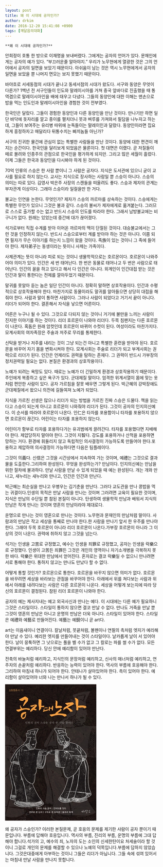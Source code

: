 ```yaml
---
layout: post
title: 왜 이 시대에 공자인가?
author: drkim
date: 2016-12-20 15:41:08 +0900
tags: [깨달음의대화]
---
```

 

    **왜 이 시대에 공자인가?**

  


안희정이 호통 한 방으로 이재명을 보내버렸다. 그에게는 공자의 언어가 있다. 문재인에게는 공자의 예가 있다. “부끄러운줄 알아야지.” 우리가 노무현에게 열광한 것은 그의 언어에서 공자의 일면을 보았기 때문이다. 아쉬움이 남는 것은 역시 노무현에게서 공자의 일면을 보았을 뿐 나머지 면모는 보지 못했기 때문이다. 

  


바야흐로 서세동점의 시대가 끝나고 동세서점의 시대가 왔도다. 서구와 동양은 무엇이 다른가? 1백년 전 서구인들이 인도와 말레이시아를 거쳐 중국 앞바다로 진출했을 때 통역겸으로 말레이시아인을 배에 태우고 다녔다. 그들의 동양인에 대한 이해는 맨손으로 밥을 먹는 인도인과 말레이시아인을 경험한 것이 전부였다. 

  


한국인은 달랐다. 그들이 경험한 동양인과 다른 동양인을 만난 것이다. 만나기만 하면 일단 바닥에 돗자리를 깔고 종이를 펼치더니 붓과 벼루를 가져와서 필담을 나누자고 하는데, 그들이 보여주는 유리병 따위에 눈독들이는 말레이인과 달랐다. 동양인이라면 집요하게 흥정하자고 매달리다 뒤통수치는 삐끼놈들 아닌가? 

  


서구의 진귀한 물건에 관심이 없는 특별한 사람들을 만난 것이다. 동양에 대한 편견이 깨지는 순간이다. 한국인을 달리보게 되었음은 물론이다. 첫 대면은 이랬다. 곧 저질들이 떼로 몰려와 인종주의 관점으로 한국인을 평가하게 되지만. 그리고 많은 세월이 흘렀다. 이제 그들은 한국과 동양인을 다시봐야 하게 된 것이다. 

  


70억 인류의 스승은 한 사람 뿐이니 그 사람은 공자다. 지식은 도서관에 있으니 굳이 교사를 필요로 하지 않는다. 교사는 지식으로 장사하는 사람일 뿐 스승이 아니다. 스승의 의미는 따로 있다. 김영사 박은주 사장의 스캔들을 떠올려도 좋다. 스승과 제자의 관계는 부자관계 이상이다. 그래야 스승이라 일컬을만 한 거다. 

  


불교는 인연을 논한다. 무엇인가? 제자가 스승의 까르마를 상속하는 것이다. 스승에게는 특별한 무언가 있으니 그것은 불과 같다. 스승의 불씨가 제자에게로 옮겨붙는다. 그러므로 스스로 출가할 수는 없고 반드시 스승의 인도를 따라야 한다. 그래서 남방불교에는 비구니가 없다. 원래는 있었는데 중간에 대가 끊어졌다. 

  


석가로부터 직접 수계를 받아 이어온 까르마의 맥이 단절된 것이다. 대승불교에서는 그런 것을 인정하지 않는다. 반드시 스승으로부터 계를 받아야 하는 것은 아니다. 이쯤 되면 필자가 무슨 이야기를 하는지 느낌이 왔을 것이다. 족族이 있는 것이니 그 족에 들어야 한다. 제자弟子는 동생이라는 뜻이니 사제는 가족이다. 

  


사제관계는 뜻이 아니라 피로 되는 것이니 생물학적으로는 호르몬이다. 호르몬이 나와주어야 의미가 있다. 인간은 세 번 태어난다. 한 번은 동물로 태어나고 두 번은 사람으로 태어난다. 인간의 꼴을 하고 있다고 해서 다 인간은 아니다. 외계인이 인간대접 받는 것은 인간과 말이 통한다는 전제를 깔아두었기 때문이다. 

  


말귀를 못알아 듣는 놈은 일단 인간이 아니다. 정확히 말하면 상호작용이다. 인간과 수평적으로 상호작용해야 한다. 마찬가지로 동물이라도 말귀를 알아들으면 상당히 대접을 해줘야 한다. 사람과 말이 통하면 사람이다. 그러나 사람이 되었다고 거기서 끝이 아니다. 리더가 되어야 한다. 결혼해서 자식을 낳으면 어른이다. 

  


어른은 누구나 될 수 있다. 그것으로 다되지 않는 것이니 거기에 불만을 느끼는 사람이 진지한 이야기를 하는 것이다. 리더 호르몬이 나와야 리더다. 두목 침팬지는 다른 호르몬이 나온다. 혹돔은 원래 암컷인데 호르몬이 바뀌어 수컷이 된다. 여성이라도 마찬가지다. 모계사회의 여자족장은 주술과 저주로 무리를 통제한다. 

  


신탁을 받거나 저주를 내리는 것이 그냥 되는건 아니고 특별한 훈련을 받아야 된다. 호르몬을 바꾸어 자기 몸을 변화시켜야 한다. 모계사회는 주술로 리더가 되고 부계사회는 권력으로 리더가 된다. 인간은 언제라도 권력을 탐하는 존재다. 그 권력이 반드시 가부장의 정치권력일 필요는 없다. 본질은 환경과의 상호작용이다. 

  


노예가 되려는 욕망도 있다. 때로는 노예가 더 긴밀하게 환경과 상호작용하기 때문이다. 주인에게 복종하고 싶은 욕구가 있다. 군대체질 말이다. 엄격한 위계서열이 몸에 맞는 옷처럼 편안한 사람이 있다. 공자 가르침을 잘못 배우면 그렇게 된다. 박근혜의 강박장애도 군대체질에서 왔으니 의전에 길들여져 노예가 되었다. 

  


지식을 가르친 선생은 많으나 리더가 되는 방법을 가르친 진짜 스승은 드물다. 책을 읽는다고 스승이 되는게 아니고 호르몬이 나와줘야 리더가 된다. 그것이 공자의 인지의신예다. 이 순서를 따라야 호르몬이 나온다. 인仁은 타자를 포용함이니 타자를 포용하지 않으면 호르몬이 끊긴다. 어린이는 타자를 포용하지 않는다. 

  


어린이가 함부로 타자를 포용하다가는 유괴범에게 끌려간다. 타자를 포용했다면 지배해야 한다. 제압당하지 말아야 한다. 그것이 지智다. 강도를 포용하거나 산적을 포용하면 망하는 거다. 환경에 휘둘리지 않고 독립적인 의사결정이 가능하도록 만들어야 한다.포용하고 제압하여 의사결정이 가능하다면 다음은 팀플레이다.

  


그것이 의義다. 신信은 그것을 시간상에서 지속하여 가는 것이며, 예禮는 그것으로 결과물을 도출한다.그리하여 완성된다. 무엇을 완성하는가? 만남이다. 인지의신예는 만남을 위한 절차에 불과하다. 만날 사람을 만날 수 있게 되었을 때 예는 완성된다. 개는 개와 만나고, 새누리는 새누리와 만나고, 인간은 인간과 만난다.

  


박근혜는 최순실을 만나고 우병우는 김기춘을 만난다. 그러다 교도관을 만나 콩밥을 먹는 귀결이다.인생의 목적은 만날 사람을 만나는 것이며 그러려면 교육이 필요한 것이며, 지식은 만남의 수단일 뿐 참된 본질이 아니다. 탄생하여 생물학적 만남과 배워서 지식의 만남은 작게 만나는 것이며 영혼의 만남이라야 제대로다.

  


운명으로 만나는 것이 영혼으로 만나는 것이다. 노무현과 문재인의 만남처럼 말이다. 사람과의 만남은 작고 세상을 통째로 만나야 한다.한 사람을 만나기 앞서 한 우주를 만나야 한다. 그래야 두목 호르몬이 아니라 리더 호르몬이 나온다.가부장 호르몬이 아니라 그 이상의 것이 나온다. 권력에 취하지 않고 그것을 넘는다.

  


석가는 인생을 고苦로 규정했고, 예수는 인생을 죄罪로 규정했고, 공자는 인생을 락樂으로 규정했다. 인생이 고苦든 죄罪든 그것은 개인의 영역이니 자기소개병을 극복하지 못한 바다. 락樂은 위대한 만남에서 얻어진다. 혼자로는 결코 락樂일 수 없으니 만나려면 서로 통해야 한다. 통하지 않고는 만나도 만났다 할 수 없다. 

  


어떻게 통할 것인가? 호르몬으로 통한다. 호르몬을 바꾸지 않으면 의미가 없다. 호르몬을 바꾸려면 세상을 바라보는 관점을 바꾸어야 한다. 아래에서 위를 쳐다보는 사람과 위에서 아래를 내려다보는 사람은 다른 호르몬이 나온다. 세상을 어떻게 보는지에 따라 당신의 호르몬이 결정된다. 참된 리더 호르몬이 나와야 한다. 

  


공자의 예는 제사지내는 예고 외국사신과 만나는 예다. 이 시대에는 다른 예가 필요하니 그것은 스타일이다. 스타일이 통하지 않으면 결코 만날 수 없다. 만나도 거죽을 만날 뿐 그것이 영혼의 만남은 아니고 운명의 만남은 더욱 아니다. 스타일이 있어야 한다. 스타일은 예禮와 예藝로 만들어진다. 예藝는 예銳이니 곧 art다. 

  


art는 이음새이니 연결이다. 칼날처럼, 붓끝처럼, 볼펜이나 연필의 촉처럼 엣지가 예리해야 만날 수 있다. 예리한 엣지를 만들어내는 것이 스타일이다. 날카롭게 날이 서 있어야 한다. 날이 뭉툭하면 그 낫으로는 풀을 벨 수가 없고 그 칼로는 파를 썰 수가 없다. 모든 연결부위는 예리하다. 당신 안에 예리함이 있어야 만난다. 

  


전축의 바늘처럼 예리하고, 지식인의 문장처럼 예리하고, 신사의 매너처럼 예리하고, 연주자의 손끝처럼 예리하다. 반응하는 능력이 있어야 한다. 역사의 부름에 호응해야 한다. 그리하여 마침내 하나가 되어야 한다. 안테나가 살아있어야 한다. 촉이 있어야 한다. 예리함이 살아있어야 너와 나는 만나서 하나가 될 수 있다. 

  


![](/files/attach/images/198/722/790/555.jpg)

  


왜 공자가 스승인가? 이러한 본질문제, 곧 호응의 문제를 제기한 사람이 공자 뿐이기 때문입니다. 부름에 답해야 호응입니다. 역사의 부름, 진리의 부름, 운명의 부름에 그대 답해야 합니다.석가의 고, 예수의 죄, 노자의 도는 소인의 신세한탄이요 처세술이라 할 것이니 그걸로 개인의 문제를 해결할 수 있으나 노예의 덕목입니다.부름에 답하지 않았습니다. 그것은대중에게 아부하는 것이니 그들은 리더가 아닙니다. 그들 속에 섞여 있어서는 마침내 만날 사람을 만나지 못합니다.